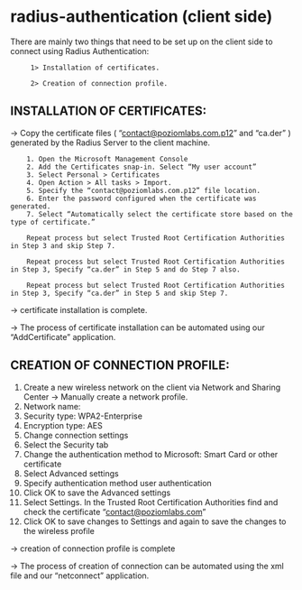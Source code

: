 # radius-authentication (client side)

There are mainly two things that need to be set up on the client side
to connect using Radius Authentication:

         1> Installation of certificates.
         
         2> Creation of connection profile.

INSTALLATION OF CERTIFICATES:
-----------------------------

-> Copy the certificate files ( “contact@poziomlabs.com.p12” and “ca.der” ) generated by the Radius Server to the client machine.

        1. Open the Microsoft Management Console
        2. Add the Certificates snap-in. Select “My user account”
        3. Select Personal > Certificates
        4. Open Action > All tasks > Import.
        5. Specify the “contact@poziomlabs.com.p12” file location.
        6. Enter the password configured when the certificate was generated.
        7. Select “Automatically select the certificate store based on the type of certificate.”
        
        Repeat process but select Trusted Root Certification Authorities in Step 3 and skip Step 7.

        Repeat process but select Trusted Root Certification Authorities in Step 3, Specify “ca.der” in Step 5 and do Step 7 also.
        
        Repeat process but select Trusted Root Certification Authorities in Step 3, Specify “ca.der” in Step 5 and skip Step 7.
        

-> certificate installation is complete.

-> The process of certificate installation can be automated using our “AddCertificate” application.



CREATION OF CONNECTION PROFILE:
-------------------------------

1. Create a new wireless network on the client via Network and Sharing Center -> Manually create a network profile.
2. Network name: <SSID configured in Dashboard>
3. Security type: WPA2-Enterprise
4. Encryption type: AES
5. Change connection settings
6. Select the Security tab
7. Change the authentication method to Microsoft: Smart Card or other certificate
8. Select Advanced settings
9. Specify authentication method user authentication
10. Click OK to save the Advanced settings
11. Select Settings. In the Trusted Root Certification Authorities find and check the certificate “contact@poziomlabs.com”
12. Click OK to save changes to Settings and again to save the changes to the wireless profile

-> creation of connection profile is complete

-> The process of creation of connection can be automated using the xml file and our “netconnect” application.
